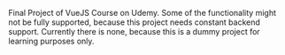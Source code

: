 Final Project of VueJS Course on Udemy. Some of the functionality might not be fully supported, because this project needs constant backend support. Currently there is none, because this is a dummy project for learning purposes only.
